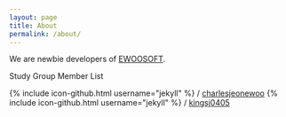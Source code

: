 ```yaml
---
layout: page
title: About
permalink: /about/
---
```


We are newbie developers of [EWOOSOFT](http://www.ewoosoft.com/).

Study Group Member List

{% include icon-github.html username="jekyll" %} /
[charlesjeonewoo](https://github.com/charlesjeonewoo)
{% include icon-github.html username="jekyll" %} /
[kingsj0405](https://github.com/kingsj0405)
